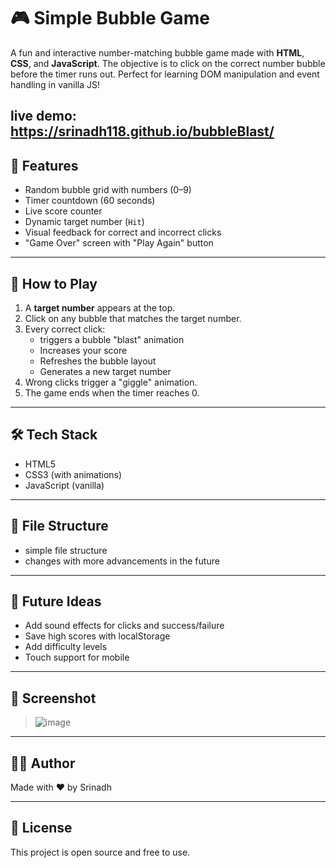 # 🎮 Simple Bubble Game

A fun and interactive number-matching bubble game made with **HTML**, **CSS**, and **JavaScript**. The objective is to click on the correct number bubble before the timer runs out. Perfect for learning DOM manipulation and event handling in vanilla JS!

live demo: https://srinadh118.github.io/bubbleBlast/
---

## 🚀 Features

- Random bubble grid with numbers (0–9)
- Timer countdown (60 seconds)
- Live score counter
- Dynamic target number (`Hit`)
- Visual feedback for correct and incorrect clicks
- "Game Over" screen with "Play Again" button

---

## 🧠 How to Play

1. A **target number** appears at the top.
2. Click on any bubble that matches the target number.
3. Every correct click:
   - triggers a bubble "blast" animation
   - Increases your score
   - Refreshes the bubble layout
   - Generates a new target number
5. Wrong clicks trigger a "giggle" animation.
6. The game ends when the timer reaches 0.

---

## 🛠️ Tech Stack

- HTML5
- CSS3 (with animations)
- JavaScript (vanilla)

---

## 📁 File Structure

- simple file structure 
- changes with more advancements in the future

---

## 🧩 Future Ideas

- Add sound effects for clicks and success/failure
- Save high scores with localStorage
- Add difficulty levels
- Touch support for mobile

---

## 📸 Screenshot

> ![image](https://github.com/user-attachments/assets/eff42281-a9bd-4a9d-b116-c52caef428cf)

---

## 👨‍💻 Author

Made with ❤️ by Srinadh

---

## 📝 License

This project is open source and free to use.

